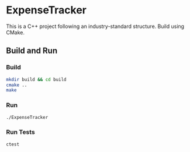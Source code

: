 # ExpenseTracker

This is a C++ project following an industry-standard structure. Build using CMake.

## Build and Run

### Build
```bash
mkdir build && cd build
cmake ..
make
```

### Run
```bash
./ExpenseTracker
```

### Run Tests
```bash
ctest
```
